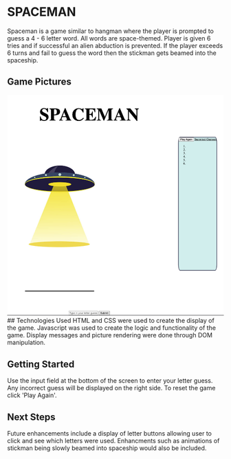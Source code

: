 # SPACEMAN

Spaceman is a game similar to hangman where the player is prompted to guess a 4 - 6 letter word. All words are space-themed. Player is given 6 tries and if successful an alien abduction is prevented. If the player exceeds 6 turns and fail to guess the word then the stickman gets beamed into the spaceship. 

## Game Pictures
<img src="https://github.com/vivienkp/spaceman/blob/main/spaceman_img.png?raw=true">
## Technologies Used
HTML and CSS were used to create the display of the game. Javascript was used to create the logic and functionality of the game. Display messages and picture rendering were done through DOM manipulation.

## Getting Started

Use the input field at the bottom of the screen to enter your letter guess. Any incorrect guess will be displayed on the right side. To reset the game click 'Play Again'.

## Next Steps
Future enhancements include a display of letter buttons allowing user to click and see which letters were used. Enhancments such as animations of stickman being slowly beamed into spaceship would also be included. 

